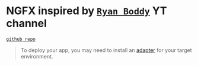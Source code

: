# NGFX inspired by [`Ryan Boddy`](https://www.youtube.com/watch?v=CG1Qy4E8Zao) YT channel

[`github repo`](https://github.com/rboddy/ngfx)

> To deploy your app, you may need to install an [adapter](https://kit.svelte.dev/docs/adapters) for your target environment.
